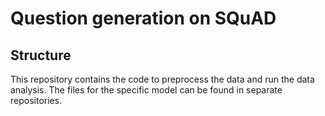 # Question generation on SQuAD

## Structure
This repository contains the code to preprocess the data and run the data analysis. The files for the specific model can be found in separate repositories.
